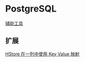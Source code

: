 # PostgreSQL
<p id="qffBj8Y9dAfi7CETTTfiP1">

[辅助工具](./%E8%BE%85%E5%8A%A9%E5%B7%A5%E5%85%B7/index.md)

</p>


<p id="ipYnqoTiB1mUDYACsCFAQr">

## 扩展

</p>


<p id="fXmF7g6f9D3BhYd23amqfQ">

[HStore 在一列中使用 Key Value 映射](./HStore%20%E5%9C%A8%E4%B8%80%E5%88%97%E4%B8%AD%E4%BD%BF%E7%94%A8%20Key%20Value%20%E6%98%A0%E5%B0%84/index.md)

</p>


<p id="vYeELJuxWVJL6GhMpK6AhN">



</p>



